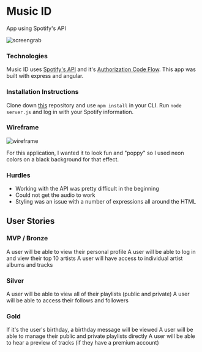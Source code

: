 # **Music ID**
App using Spotify's API

![screengrab](http://i.imgur.com/u84JJ8g.png)

### Technologies
Music ID uses [Spotify's API](https://developer.spotify.com/web-api/) and it's [Authorization Code Flow](https://developer.spotify.com/web-api/authorization-guide/#authorization-code-flow).
This app was built with express and angular.

### Installation Instructions
Clone down [this](https://github.com/utamilah/music-id-test) repository and use `npm install` in your CLI. Run `node server.js` and log in with your Spotify information.


### Wireframe
![wireframe](http://i.imgur.com/KbR9iIr.png)

For this application, I wanted it to look fun and "poppy" so I used neon colors on a black background for that effect.

### Hurdles
* Working with the API was pretty difficult in the beginning
* Could not get the audio to work
* Styling was an issue with a number of expressions all around the HTML


## User Stories
### MVP / Bronze
A user will be able to view their personal profile
A user will be able to log in and view their top 10 artists
A user will have access to individual artist albums and tracks

### Silver
A user will be able to view all of their playlists (public and private)
A user will be able to access their follows and followers

### Gold
If it's the user's birthday, a birthday message will be viewed
A user will be able to manage their public and private playlists directly
A user will be able to hear a preview of tracks (if they have a premium account)
